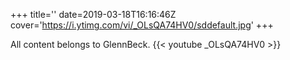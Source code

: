 +++
title=''
date=2019-03-18T16:16:46Z
cover='https://i.ytimg.com/vi/_OLsQA74HV0/sddefault.jpg'
+++

All content belongs to GlennBeck.
{{< youtube _OLsQA74HV0 >}}
